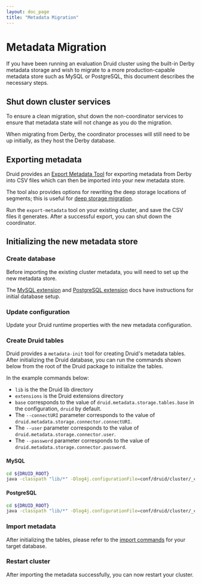 ```yaml
---
layout: doc_page
title: "Metadata Migration"
---
```


<!--
  ~ Licensed to the Apache Software Foundation (ASF) under one
  ~ or more contributor license agreements.  See the NOTICE file
  ~ distributed with this work for additional information
  ~ regarding copyright ownership.  The ASF licenses this file
  ~ to you under the Apache License, Version 2.0 (the
  ~ "License"); you may not use this file except in compliance
  ~ with the License.  You may obtain a copy of the License at
  ~
  ~   http://www.apache.org/licenses/LICENSE-2.0
  ~
  ~ Unless required by applicable law or agreed to in writing,
  ~ software distributed under the License is distributed on an
  ~ "AS IS" BASIS, WITHOUT WARRANTIES OR CONDITIONS OF ANY
  ~ KIND, either express or implied.  See the License for the
  ~ specific language governing permissions and limitations
  ~ under the License.
  -->
  
# Metadata Migration

If you have been running an evaluation Druid cluster using the built-in Derby metadata storage and wish to migrate to a 
more production-capable metadata store such as MySQL or PostgreSQL, this document describes the necessary steps.

## Shut down cluster services

To ensure a clean migration, shut down the non-coordinator services to ensure that metadata state will not 
change as you do the migration.

When migrating from Derby, the coordinator processes will still need to be up initially, as they host the Derby database.

## Exporting metadata

Druid provides an [Export Metadata Tool](../operations/export-metadata.html) for exporting metadata from Derby into CSV files
which can then be imported into your new metadata store.

The tool also provides options for rewriting the deep storage locations of segments; this is useful 
for [deep storage migration](../operations/deep-storage-migration.html).

Run the `export-metadata` tool on your existing cluster, and save the CSV files it generates. After a successful export, you can shut down the coordinator.

## Initializing the new metadata store

### Create database

Before importing the existing cluster metadata, you will need to set up the new metadata store.

The [MySQL extension](../development/extensions-core/mysql.html) and [PostgreSQL extension](../development/extensions-core/postgresql.html) docs have instructions for initial database setup.

### Update configuration

Update your Druid runtime properties with the new metadata configuration.

### Create Druid tables

Druid provides a `metadata-init` tool for creating Druid's metadata tables. After initializing the Druid database, you can run the commands shown below from the root of the Druid package to initialize the tables.

In the example commands below:
- `lib` is the the Druid lib directory
- `extensions` is the Druid extensions directory
- `base` corresponds to the value of `druid.metadata.storage.tables.base` in the configuration, `druid` by default.
- The `--connectURI` parameter corresponds to the value of `druid.metadata.storage.connector.connectURI`.
- The `--user` parameter corresponds to the value of `druid.metadata.storage.connector.user`.
- The `--password` parameter corresponds to the value of `druid.metadata.storage.connector.password`.

#### MySQL

```bash
cd ${DRUID_ROOT}
java -classpath "lib/*" -Dlog4j.configurationFile=conf/druid/cluster/_common/log4j2.xml -Ddruid.extensions.directory="extensions" -Ddruid.extensions.loadList=[\"mysql-metadata-storage\"] -Ddruid.metadata.storage.type=mysql org.apache.druid.cli.Main tools metadata-init --connectURI="<mysql-uri>" --user <user> --password <pass> --base druid
```

#### PostgreSQL

```bash
cd ${DRUID_ROOT}
java -classpath "lib/*" -Dlog4j.configurationFile=conf/druid/cluster/_common/log4j2.xml -Ddruid.extensions.directory="extensions" -Ddruid.extensions.loadList=[\"postgresql-metadata-storage\"] -Ddruid.metadata.storage.type=postgresql org.apache.druid.cli.Main tools metadata-init --connectURI="<postgresql-uri>" --user <user> --password <pass> --base druid
```

### Import metadata

After initializing the tables, please refer to the [import commands](../operations/export-metadata.html#importing-metadata) for your target database. 

### Restart cluster

After importing the metadata successfully, you can now restart your cluster.

